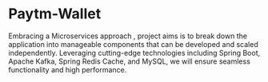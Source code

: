 # Paytm-Wallet
Embracing a Microservices approach , project aims is to break down the application into manageable components that can be developed and scaled independently. Leveraging cutting-edge technologies including Spring Boot, Apache Kafka, Spring Redis Cache, and MySQL, we will  ensure seamless functionality and high performance.
